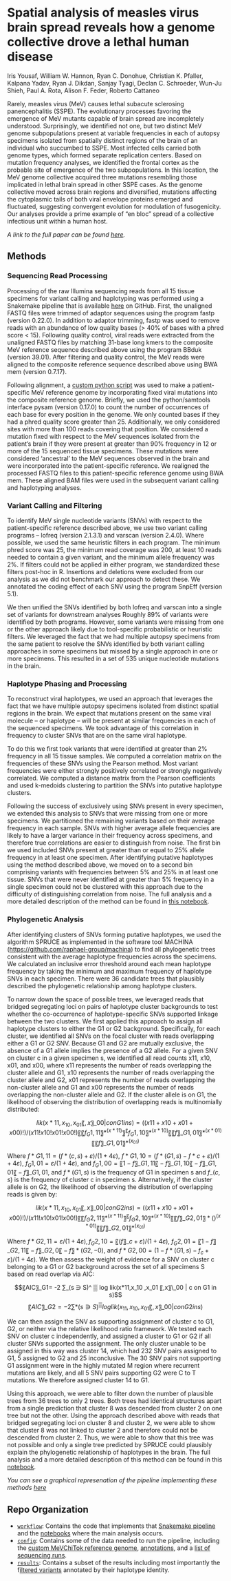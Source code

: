 # Spatial analysis of measles virus brain spread reveals how a genome collective drove a lethal human disease

Iris Yousaf, William W. Hannon, Ryan C. Donohue, Christian K. Pfaller, Kalpana Yadav, Ryan J. Dikdan, Sanjay Tyagi, Declan C. Schroeder, Wun-Ju Shieh, Paul A. Rota, Alison F. Feder, Roberto Cattaneo

Rarely, measles virus (MeV) causes lethal subacute sclerosing panencephalitis (SSPE). The evolutionary processes favoring the emergence of MeV mutants capable of brain spread are incompletely understood. Surprisingly, we identified not one, but two distinct MeV genome subpopulations present at variable frequencies in each of autopsy specimens isolated from spatially distinct regions of the brain of an individual who succumbed to SSPE. Most infected cells carried both genome types, which formed separate replication centers. Based on mutation frequency analyses, we identified the frontal cortex as the probable site of emergence of the two subpopulations. In this location, the MeV genome collective acquired three mutations resembling those implicated in lethal brain spread in other SSPE cases. As the genome collective moved across brain regions and diversified, mutations affecting the cytoplasmic tails of both viral envelope proteins emerged and fluctuated, suggesting convergent evolution for modulation of fusogenicity. Our analyses provide a prime example of “en bloc” spread of a collective infectious unit within a human host.

_A link to the full paper can be found [here]()._

## Methods

### Sequencing Read Processing

Processing of the raw Illumina sequencing reads from all 15 tissue specimens for variant calling and haplotyping was performed using a Snakemake pipeline that is available [here](workflow/Snakefile) on GitHub. First, the unaligned FASTQ files were trimmed of adaptor sequences using the program fastp (version 0.22.0). In addition to adaptor trimming, fastp was used to remove reads with an abundance of low quality bases (> 40% of bases with a phred score < 15). Following quality control, viral reads were extracted from the unaligned FASTQ files by matching 31-base long kmers to the composite MeV reference sequence described above using the program BBduk (version 39.01). After filtering and quality control, the MeV reads were aligned to the composite reference sequence described above using BWA mem (version 0.7.17).

Following alignment, a [custom python script](workflow/scripts/make-sspe-reference.py) was used to make a patient-specific MeV reference genome by incorporating fixed viral mutations into the composite reference genome. Briefly, we used the python/samtools interface pysam (version 0.17.0) to count the number of occurrences of each base for every position in the genome. We only counted bases if they had a phred quality score greater than 25. Additionally, we only considered sites with more than 100 reads covering that position. We considered a mutation fixed with respect to the MeV sequences isolated from the patient’s brain if they were present at greater than 90% frequency in 12 or more of the 15 sequenced tissue specimens. These mutations were considered ‘ancestral’ to the MeV sequences observed in the brain and were incorporated into the patient-specific reference. We realigned the processed FASTQ files to this patient-specific reference genome using BWA mem. These aligned BAM files were used in the subsequent variant calling and haplotyping analyses.

### Variant Calling and Filtering

To identify MeV single nucleotide variants (SNVs) with respect to the patient-specific reference described above, we use two variant calling programs – lofreq (version 2.1.3.1) and varscan (version 2.4.0). Where possible, we used the same heuristic filters in each program. The minimum phred score was 25, the minimum read coverage was 200, at least 10 reads needed to contain a given variant, and the minimum allele frequency was 2%. If filters could not be applied in either program, we standardized these filters post-hoc in R. Insertions and deletions were excluded from our analysis as we did not benchmark our approach to detect these. We annotated the coding effect of each SNV using the program SnpEff (version 5.1).

We then unified the SNVs identified by both lofreq and varscan into a single set of variants for downstream analyses Roughly 89% of variants were identified by both programs. However, some variants were missing from one or the other approach likely due to tool-specific probabilistic or heuristic filters. We leveraged the fact that we had multiple autopsy specimens from the same patient to resolve the SNVs identified by both variant calling approaches in some specimens but missed by a single approach in one or more specimens. This resulted in a set of 535 unique nucleotide mutations in the brain.

### Haplotype Phasing and Processing

To reconstruct viral haplotypes, we used an approach that leverages the fact that we have multiple autopsy specimens isolated from distinct spatial regions in the brain. We expect that mutations present on the same viral molecule – or haplotype – will be present at similar frequencies in each of the sequenced specimens. We took advantage of this correlation in frequency to cluster SNVs that are on the same viral haplotype.

To do this we first took variants that were identified at greater than 2% frequency in all 15 tissue samples. We computed a correlation matrix on the frequencies of these SNVs using the Pearson method. Most variant frequencies were either strongly positively correlated or strongly negatively correlated. We computed a distance matrix from the Pearson coefficients and used k-medoids clustering to partition the SNVs into putative haplotype clusters.

Following the success of exclusively using SNVs present in every specimen, we extended this analysis to SNVs that were missing from one or more specimens. We partitioned the remaining variants based on their average frequency in each sample. SNVs with higher average allele frequencies are likely to have a larger variance in their frequency across specimens, and therefore true correlations are easier to distinguish from noise. The first bin we used included SNVs present at greater than or equal to 25% allele frequency in at least one specimen. After identifying putative haplotypes using the method described above, we moved on to a second bin comprising variants with frequencies between 5% and 25% in at least one tissue. SNVs that were never identified at greater than 5% frequency in a single specimen could not be clustered with this approach due to the difficulty of distinguishing correlation from noise. The full analysis and a more detailed description of the method can be found in [this notebook](workflow/notebooks/03-phase-subclonal-mutations.Rmd).

### Phylogenetic Analysis

After identifying clusters of SNVs forming putative haplotypes, we used the algorithm SPRUCE as implemented in the software tool MACHINA (https://github.com/raphael-group/machina) to find all phylogenetic trees consistent with the average haplotype frequencies across the specimens. We calculated an inclusive error threshold around each mean haplotype frequency by taking the minimum and maximum frequency of haplotype SNVs in each specimen. There were 36 candidate trees that plausibly described the phylogenetic relationship among haplotype clusters.

To narrow down the space of possible trees, we leveraged reads that bridged segregating loci on pairs of haplotype cluster backgrounds to test whether the co-occurrence of haplotype-specific SNVs supported linkage between the two clusters. We first applied this approach to assign all haplotype clusters to either the G1 or G2 background. Specifically, for each cluster, we identified all SNVs on the focal cluster with reads overlapping either a G1 or G2 SNV. Because G1 and G2 are mutually exclusive, the absence of a G1 allele implies the presence of a G2 allele. For a given SNV on cluster c in a given specimen s, we identified all read counts x11, x10, x01, and x00, where x11 represents the number of reads overlapping the cluster allele and G1, x10 represents the number of reads overlapping the cluster allele and G2, x01 represents the number of reads overlapping the non-cluster allele and G1 and x00 represents the number of reads overlapping the non-cluster allele and G2. If the cluster allele is on G1, the likelihood of observing the distribution of overlapping reads is multinomially distributed:

$$lik(x*11,x_10 ,x_01 〖,x〗\_00 | c on G1 in s) = ((x11 + x10 + x01 + x00)!)/(x11! x10! x01! x00!) 〖〖f_G1,11〗* ^(x*11 )〗^ 〖f_G1,10〗* ^(x*10 ) 〖〖 f〗\_G1,01〗* ^(x*01 ) 〖〖 f〗\_G1,01〗* ^(x_01 )$$

Where $f*G1,11 = (f*(c,s)+ε)/(1 + 4ε)$, $f*G1,10=(f*(G1,s)-f*c + ε)/(1+4ε)$, $f_G1,01 = ε/(1 + 4ε)$, and $f_G1,00=〖1-f〗\_G1,11 〖-f〗\_G1,10 〖-f〗\_G1,01 〖-f〗\_G1,01$, and $f*(G1,s)$ is the frequency of G1 in specimen s and $f\_(c,s)$ is the frequency of cluster c in specimen s. Alternatively, if the cluster allele is on G2, the likelihood of observing the distribution of overlapping reads is given by:

$$lik(x*11,x_10 ,x_01 〖,x〗\_00 | c on G2 in s) = ((x11 + x10 + x01 + x00)!)/(x11! x10! x01! x00!) 〖〖f_G2,11〗* ^(x*11 )〗^ 〖f_G2,10〗* ^(x*10 ) 〖〖 f〗\_G2,01〗*( )^(x*01 ) 〖〖 f〗\_G2,01〗* ^(x_01 )$$

Where $f*G2,11= ε/(1 + 4ε), f_G2,10 = 〖(f〗\_c +ε)/(1 + 4ε)$, $f_G2,01=〖1-f〗\_G2,11 〖-f〗\_G2,0 〖-f〗*(G2,-0)$, and $f*G2,00= (1-f*(G1,s)-f_c +ε)/(1 + 4ε)$. We then assess the weight of evidence for a SNV on cluster c belonging to a G1 or G2 background across the set of all specimens S based on read overlap via AIC:

$$〖AIC〗_G1= -2 ∑_(s ∋ S)^ ▒ log lik(x*11,x_10 ,x_01 〖,x〗\_00 | c on G1 in s)$$
$$〖AIC〗\_G2= -2 ∑*(s ∋ S)^ ▒ log lik(x_11,x_10 ,x_01 〖,x〗\_00 | c on G2 in s)$$

We can then assign the SNV as supporting assignment of cluster c to G1, G2, or neither via the relative likelihood ratio framework. We tested each SNV on cluster c independently, and assigned a cluster to G1 or G2 if all cluster SNVs supported the assignment. The only cluster unable to be assigned in this way was cluster 14, which had 232 SNV pairs assigned to G1, 5 assigned to G2 and 25 inconclusive. The 30 SNV pairs not supporting G1 assignment were in the highly mutated M region where recurrent mutations are likely, and all 5 SNV pairs supporting G2 were C to T mutations. We therefore assigned cluster 14 to G1.

Using this approach, we were able to filter down the number of plausible trees from 36 trees to only 2 trees. Both trees had identical structures apart from a single prediction that cluster 8 was descended from cluster 2 on one tree but not the other. Using the approach described above with reads that bridged segregating loci on cluster 8 and cluster 2, we were able to show that cluster 8 was not linked to cluster 2 and therefore could not be descended from cluster 2. Thus, we were able to show that this tree was not possible and only a single tree predicted by SPRUCE could plausibly explain the phylogenetic relationship of haplotypes in the brain. The full analysis and a more detailed description of this method can be found in this [notebook](workflow/notebooks/07-filter-spruce-trees.Rmd).

_You can see a graphical represenation of the pipeline implementing these methods [here](dag.pdf)_

## Repo Organization

- [`workflow`](workflow/): Contains the code that implements that [Snakemake pipeline](workflow/Snakefile) and the [notebooks](workflow/notebooks/) where the main analysis occurs.
- [`config`](config/): Contains some of the data needed to run the pipeline, including the [custom MeVChiTok reference genome](config/ref/MeVChiTok.fa), [annotations](config/annotations.csv), and a [list of sequencing runs](config/samples.csv).
- [`results`](results/): Contains a subset of the results including most importantly the f[iltered variants](results/variants/validated_variants.csv) annotated by their haplotype identity.
